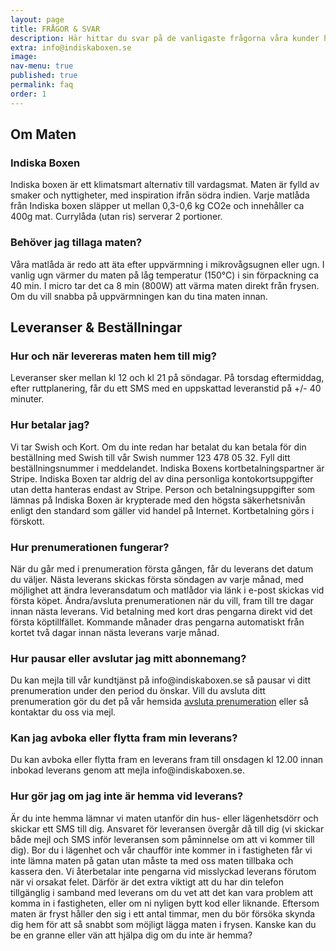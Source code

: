 ```yaml
---
layout: page
title: FRÅGOR & SVAR
description: Här hittar du svar på de vanligaste frågorna våra kunder har. Om det är något annat du undrar över får du gärna mejla oss på 
extra: info@indiskaboxen.se
image: 
nav-menu: true
published: true
permalink: faq
order: 1
---
```


<section id="three">
        <div class="inner">
    		<h2>Om Maten</h2>
		<div class="accordion">
			<h3>Indiska Boxen</h3>
			<div>
				<p>Indiska boxen är ett klimatsmart alternativ till vardagsmat. Maten är fylld av smaker och nyttigheter, med inspiration ifrån södra indien. Varje matlåda från Indiska boxen släpper ut mellan 0,3-0,6 kg CO2e och innehåller ca 400g mat. Currylåda (utan ris) serverar 2 portioner.</p>
			</div>
			<h3>Behöver jag tillaga maten?</h3>
			<div>
      				<p>Våra matlåda är redo att äta efter uppvärmning i mikrovågsugnen eller ugn. I vanlig ugn värmer du maten på låg temperatur (150°C) i sin förpackning ca 40 min. I micro tar det ca 8 min (800W) att värma maten direkt från frysen. Om du vill snabba på uppvärmningen kan du tina maten innan.</p>
  			</div>			
                </div>
	</div>
	<div class="inner">
    		<h2>Leveranser & Beställningar</h2>
		<div class="accordion">
                        <h3>Hur och när levereras maten hem till mig?</h3>
                        <div>
                            <p>Leveranser sker mellan kl 12 och kl 21 på söndagar. På torsdag eftermiddag, efter ruttplanering, får du ett SMS med en uppskattad leveranstid på +/- 40 minuter.</p>
                        </div>
			<h3>Hur betalar jag?</h3>
			<div>
      				<p>Vi tar Swish och Kort. Om du inte redan har betalat du kan betala för din beställning med Swish till vår Swish nummer 123 478 05 32. Fyll ditt beställningsnummer i meddelandet. Indiska Boxens kortbetalningspartner är Stripe. Indiska Boxen tar aldrig del av dina personliga kontokortsuppgifter utan detta hanteras endast av Stripe. Person och betalningsuppgifter som lämnas på Indiska Boxen är krypterade med den högsta säkerhetsnivån enligt den standard som gäller vid handel på Internet. Kortbetalning görs i förskott.</p>
  			</div>
                        <h3>Hur prenumerationen fungerar?</h3>
			<div>
      				<p>När du går med i prenumeration första gången, får du leverans det datum du väljer. Nästa leverans skickas första söndagen av varje månad, med möjlighet att ändra leveransdatum och matlådor via länk i e-post skickas vid första köpet. Ändra/avsluta prenumerationen när du vill, fram till tre dagar innan nästa leverans. Vid betalning med kort dras pengarna direkt vid det första köptillfället. Kommande månader dras pengarna automatiskt från kortet två dagar innan nästa leverans varje månad.</p>
  			</div>
			<h3>Hur pausar eller avslutar jag mitt abonnemang?</h3>
			<div>
      				<p>Du kan mejla till vår kundtjänst på info@indiskaboxen.se så pausar vi ditt prenumeration under den period du önskar. Vill du avsluta ditt prenumeration gör du det på vår hemsida <a href="/avsluta">avsluta prenumeration</a> eller så kontaktar du oss via mejl.</p>
  			</div>
			<h3>Kan jag avboka eller flytta fram min leverans?</h3>
			<div>
      				<p>Du kan avboka eller flytta fram en leverans fram till onsdagen kl 12.00 innan inbokad leverans genom att mejla info@indiskaboxen.se.</p>
  			</div>
			<h3>Hur gör jag om jag inte är hemma vid leverans?</h3>
			<div>
      				<p>Är du inte hemma lämnar vi maten utanför din hus- eller lägenhetsdörr och skickar ett SMS till dig. Ansvaret för leveransen övergår då till dig (vi skickar både mejl och SMS inför leveransen som påminnelse om att vi kommer till dig). Bor du i lägenhet och vår chaufför inte kommer in i fastigheten får vi inte lämna maten på gatan utan måste ta med oss maten tillbaka och kassera den. Vi återbetalar inte pengarna vid misslyckad leverans förutom när vi orsakat felet. Därför är det extra viktigt att du har din telefon tillgänglig i samband med leverans om du vet att det kan vara problem att komma in i fastigheten, eller om ni nyligen bytt kod eller liknande. Eftersom maten är fryst håller den sig i ett antal timmar, men du bör försöka skynda dig hem för att så snabbt som möjligt lägga maten i frysen. Kanske kan du be en granne eller vän att hjälpa dig om du inte är hemma?</p>
  			</div>
		</div>
	</div>
</section>
